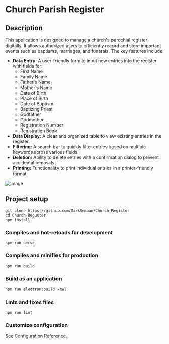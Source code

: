 # Church Parish Register
## Description

This application is designed to manage a church's parochial register digitally. It allows authorized users to efficiently record and store important events such as baptisms, marriages, and funerals. The key features include:

*   **Data Entry:** A user-friendly form to input new entries into the register with fields for:
    *   First Name
    *   Family Name
    *   Father's Name
    *   Mother's Name
    *   Date of Birth
    *   Place of Birth
    *   Date of Baptism
    *   Baptizing Priest
    *   Godfather
    *   Godmother
    *   Registration Number
    *   Registration Book
*   **Data Display:** A clear and organized table to view existing entries in the register.
*   **Filtering:** A search bar to quickly filter entries based on multiple keywords across various fields.
*   **Deletion:** Ability to delete entries with a confirmation dialog to prevent accidental removals.
*   **Printing:** Functionality to print individual entries in a printer-friendly format.

![image](https://github.com/user-attachments/assets/dd934bff-fde6-4770-aa34-2d4eebe0c925)


## Project setup
```
git clone https://github.com/MarkSemaan/Church-Register
cd Church-Reguster
npm install
```

### Compiles and hot-reloads for development
```
npm run serve
```

### Compiles and minifies for production
```
npm run build
```

### Build as an application 
```
npm run electron:build -mwl
```

### Lints and fixes files
```
npm run lint
```

### Customize configuration
See [Configuration Reference](https://cli.vuejs.org/config/).
